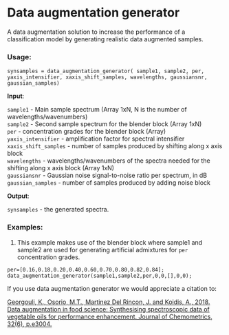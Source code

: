 # Data augmentation generator
A data augmentation solution to increase the performance of a classification model by generating realistic data augmented samples.

### Usage:
  `synsamples = data_augmentation_generator( sample1, sample2, per, yaxis_intensifier, xaxis_shift_samples, wavelengths, gaussiansnr, gaussian_samples)` 
 
**Input**:

 `sample1` - Main sample spectrum (Array 1xN, N is the number of
             wavelengths/wavenumbers)  
 `sample2` - Second sample spectrum for the blender block (Array 1xN)  
 `per` - concentration grades for the blender block (Array)  
 `yaxis_intensifier` - amplification factor for spectral intensifier  
 `xaxis_shift_samples` - number of samples produced by shifting
                         along x axis block  
 `wavelengths` - wavelengths/wavenumbers of the spectra needed
                 for the shifting along x axis block (Array 1xN)  
 `gaussiansnr` - Gaussian noise signal-to-noise ratio per spectrum, in dB  
 `gaussian_samples` - number of samples produced by adding noise
                      block
              
 **Output**:
 
 `synsamples` - the generated spectra.   

### Examples:
1. This example makes use of the blender block where sample1 and sample2 are used for generating artificial admixtures for `per` concentration grades.
```
per=[0.16,0.18,0.20,0.40,0.60,0.70,0.80,0.82,0.84];
data_augmentation_generator(sample1,sample2,per,0,0,[],0,0); 
```

If you use data augmentation generator we would appreciate a citation to:

[Georgouli, K., Osorio, M.T., Martinez Del Rincon, J. and Koidis, A., 2018. Data augmentation in food science: Synthesising spectroscopic data of vegetable oils for performance enhancement. Journal of Chemometrics, 32(6), p.e3004.](https://onlinelibrary.wiley.com/doi/full/10.1002/cem.3004?casa_token=2nxP1jZQdssAAAAA%3AZKK6sp65Uz1PsfCD5oJEqUP9vIyaJ1LkGbFPEagIQMuDNCnQYm2WceB0dB_tLzRi5pqUWkc43yALAYw)

